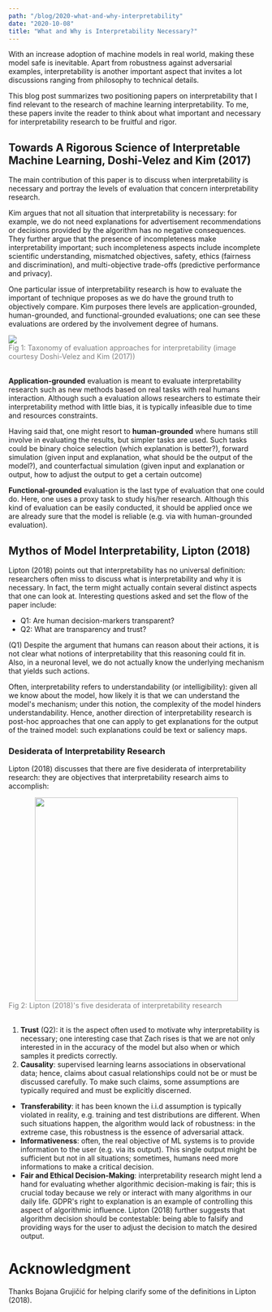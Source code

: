 ```yaml
---
path: "/blog/2020-what-and-why-interpretability"
date: "2020-10-08"
title: "What and Why is Interpretability Necessary?"
---
```

With an increase adoption of machine models in real world, making these model safe is inevitable. Apart from robustness against adversarial examples, interpretability is another important aspect that invites a lot discussions ranging from philosophy to technical details.

This blog post summarizes two positioning papers on interpretability that I find relevant to the research of machine learning interpretability. To me, these papers invite the reader to think about what important and necessary for interpretability research to be fruitful and rigor.  

## Towards A Rigorous Science of Interpretable Machine Learning, Doshi-Velez and Kim (2017)

The main contribution of this paper is to discuss when interpretability is necessary and portray the levels of evaluation that concern interpretability research.

Kim argues that not all situation that interpretability is necessary: for example, we do not need explanations for advertisement recommendations or decisions provided by the algorithm has no negative consequences.  They further argue that the presence of incompleteness make interpretability important; such incompleteness aspects include incomplete scientific understanding, mismatched objectives, safety, ethics (fairness and discrimination), and multi-objective trade-offs (predictive performance and privacy).

One particular issue of interpretability research is how to evaluate the important of technique proposes as we do have the ground truth to objectively compare.  Kim purposes there levels are application-grounded, human-grounded, and functional-grounded evaluations; one can see these evaluations are ordered by the involvement degree of humans.

<div>
    <img src="https://i.imgur.com/0OkA2O8.png">
    <div style="color: gray">Fig 1: Taxonomy of evaluation approaches for interpretability (image courtesy Doshi-Velez and Kim (2017))</div>
    <br/>
</div>

**Application-grounded** evaluation is meant to evaluate interpretability research such as new methods based on real tasks with real humans interaction. Although such a evaluation allows researchers to estimate their interpretability method with little bias, it is typically infeasible due to time and resources constraints.

Having said that, one might resort to **human-grounded** where humans still involve in evaluating the results, but simpler tasks are used. Such tasks could be binary choice selection (which explanation is better?), forward simulation (given input and explanation, what should be the output of the model?), and counterfactual simulation (given input and explanation or output, how to adjust the output to get a certain outcome)

**Functional-grounded** evaluation is the last type of evaluation that one could do. Here, one uses a proxy task to study his/her research. Although this kind of evaluation can be easily conducted, it should be applied once we are already sure that the model is reliable (e.g. via with human-grounded evaluation).

## Mythos of Model Interpretability, Lipton (2018)

Lipton (2018) points out that interpretability has no universal definition: researchers often miss to discuss what is interpretability and why it is necessary. In fact,  the term might actually contain several distinct aspects that one can look at. Interesting questions asked and set the flow of the paper include:

- Q1: Are human decision-markers transparent?
- Q2: What are transparency and trust?

(Q1) Despite the argument that humans can reason about their actions, it is not clear what notions of interpretability that this reasoning could fit in. Also, in a neuronal level, we do not actually know the underlying mechanism that yields such actions.

Often, interpretability refers to understandability (or intelligibility): given all we know about the model, how likely it is that we can understand the model's mechanism; under this notion, the complexity of the model hinders understandability. Hence, another direction of interpretability research is post-hoc approaches that one can apply to get explanations for the output of the trained model: such explanations could be text or saliency maps.

### Desiderata of Interpretability Research

Lipton (2018) discusses that there are five desiderata of interpretability research: they are objectives that interpretability research aims to accomplish:

<div>
    <center>
    <img width="400px" src="https://i.imgur.com/iSnJKmC.png"/>
    </center>
    <div style="color: gray">Fig 2: Lipton (2018)'s five desiderata of interpretability research</div>
    <br/>
</div>


1. **Trust** (Q2): it is the aspect often used to motivate why interpretability is necessary; one interesting case that Zach rises is that we are not only interested in in the accuracy of the model but also when or which samples it predicts correctly. 
2. **Causality**: supervised learning learns associations in observational data; hence, claims about casual relationships  could not be or must be discussed carefully. To make such claims, some assumptions  are typically required and must be explicitly discerned.
- **Transferability**:  it has been known the i.i.d assumption is typically violated in reality, e.g. training and test distributions are different. When such situations happen, the algorithm would lack of robustness: in the extreme case, this robustness is the essence of adversarial attack.
- **Informativeness**: often, the real objective of ML systems is to provide information to the user (e.g. via its output). This single output might be sufficient but not in all situations; sometimes, humans need more informations to make a critical decision.
- **Fair and Ethical Decision-Making**: interpretability research might lend a hand for evaluating whether algorithmic decision-making is fair; this is crucial today because we rely or interact with many algorithms in our daily life. GDPR's right to explanation is an example of controlling this aspect of algorithmic influence. Lipton (2018) further suggests that algorithm decision should be contestable: being able to falsify and providing ways for the user to adjust the decision to match the desired output.

# Acknowledgment

Thanks Bojana Grujičić for helping clarify some of the definitions in Lipton (2018).